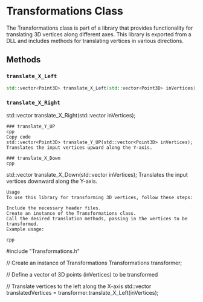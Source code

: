 # Transformations Class

The Transformations class is part of a library that provides functionality for translating 3D vertices along different axes. This library is exported from a DLL and includes methods for translating vertices in various directions.

## Methods

### `translate_X_Left`
```cpp
std::vector<Point3D> translate_X_Left(std::vector<Point3D> inVertices);
```
### `translate_X_Right`
std::vector<Point3D> translate_X_Right(std::vector<Point3D> inVertices);
```
### translate_Y_UP
cpp
Copy code
std::vector<Point3D> translate_Y_UP(std::vector<Point3D> inVertices);
Translates the input vertices upward along the Y-axis.

### translate_X_Down
cpp
```
std::vector<Point3D> translate_X_Down(std::vector<Point3D> inVertices);
Translates the input vertices downward along the Y-axis.
```
Usage
To use this library for transforming 3D vertices, follow these steps:

Include the necessary header files.
Create an instance of the Transformations class.
Call the desired translation methods, passing in the vertices to be transformed.
Example usage:

cpp
```
#include "Transformations.h"

// Create an instance of Transformations
Transformations transformer;

// Define a vector of 3D points (inVertices) to be transformed

// Translate vertices to the left along the X-axis
std::vector<Point3D> translatedVertices = transformer.translate_X_Left(inVertices);
```
